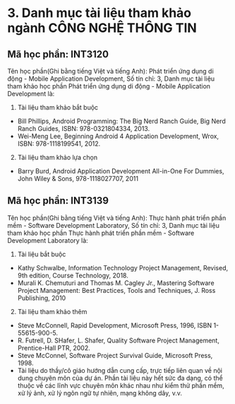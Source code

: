 # 3. Danh mục tài liệu tham khảo ngành CÔNG NGHỆ THÔNG TIN
## Mã học phần: INT3120
Tên học phần(Ghi bằng tiếng Việt và tiếng Anh): Phát triển ứng dụng di động - Mobile Application Development, Số tín chỉ: 3, Danh mục tài liệu tham khảo học phần Phát triển ứng dụng di động - Mobile Application Development là:
1. Tài liệu tham khảo bắt buộc
- Bill Phillips, Android Programming: The Big Nerd Ranch Guide, Big Nerd Ranch Guides, ISBN: 978-0321804334, 2013.
- Wei-Meng Lee, Beginning Android 4 Application Development, Wrox, ISBN: 978-1118199541, 2012.
2. Tài liệu tham khảo lựa chọn
- Barry Burd, Android Application Development All-in-One For Dummies, John Wiley & Sons, 978-1118027707, 2011
## Mã học phần: INT3139
Tên học phần(Ghi bằng tiếng Việt và tiếng Anh): Thực hành phát triển phần mềm - Software Development Laboratory, Số tín chỉ: 3, Danh mục tài liệu tham khảo học phần Thực hành phát triển phần mềm - Software Development Laboratory là:
1. Tài liệu bắt buộc
- Kathy Schwalbe, Information Technology Project Management, Revised, 9th edition, Course Technology, 2018.
- Murali K. Chemuturi and Thomas M. Cagley Jr., Mastering Software Project Management: Best Practices, Tools and Techniques, J. Ross Publishing, 2010
2. Tài liệu tham khảo thêm
- Steve McConnell, Rapid Development, Microsoft Press, 1996, ISBN 1-55615-900-5.
- R. Futrell, D. SHafer, L. Shafer, Quality Software Project Management, Prentice-Hall PTR, 2002.
- Steve McConnel, Software Project Survival Guide, Microsoft Press, 1998.
- Tài liệu do thầy/cô giáo hướng dẫn cung cấp, trực tiếp liên quan về nội dung chuyên môn của dự án. Phần tài liệu này hết sức đa dạng, có thể thuộc về các lĩnh vực chuyên môn khác nhau như kiểm thử phần mềm, xử lý ảnh, xử lý ngôn ngữ tự nhiên, mạng không dây, v.v.
